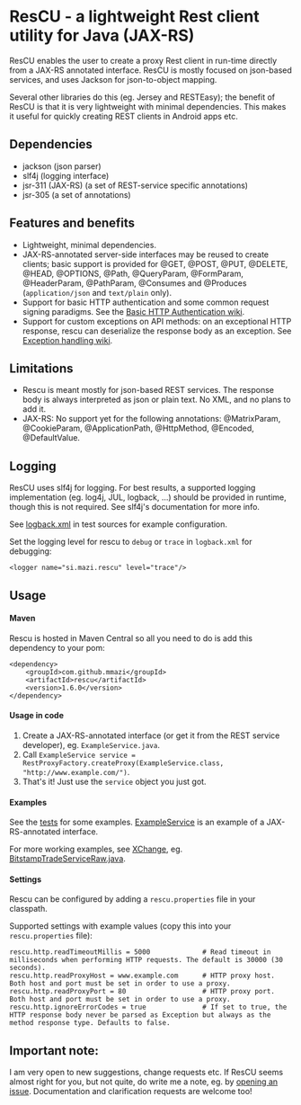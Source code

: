 ResCU - a lightweight Rest client utility for Java (JAX-RS)
========================================================

ResCU enables the user to create a proxy Rest client in run-time directly from a JAX-RS annotated interface.
ResCU is mostly focused on json-based services, and uses Jackson for json-to-object mapping.

Several other libraries do this (eg. Jersey and RESTEasy); the benefit of ResCU is that it is very lightweight with
minimal dependencies. This makes it useful for quickly creating REST clients in Android apps etc.


Dependencies
---------------

- jackson (json parser)
- slf4j (logging interface)
- jsr-311 (JAX-RS) (a set of REST-service specific annotations)
- jsr-305 (a set of annotations)


Features and benefits
---------------

- Lightweight, minimal dependencies.
- JAX-RS-annotated server-side interfaces may be reused to create clients; basic support 
 is provided for @GET, @POST, @PUT, @DELETE, @HEAD, @OPTIONS, @Path, @QueryParam, @FormParam, @HeaderParam, @PathParam,
 @Consumes and @Produces (`application/json` and `text/plain` only).
- Support for basic HTTP authentication and some common request signing paradigms. See the [Basic HTTP Authentication wiki](https://github.com/mmazi/rescu/wiki/Basic-HTTP-Authentication).
- Support for custom exceptions on API methods: on an exceptional HTTP response, rescu can deserialize the response body as an exception. See [Exception handling wiki](https://github.com/mmazi/rescu/wiki/Exception-handling).


Limitations
---------------

- Rescu is meant mostly for json-based REST services. The response body is always interpreted as json or plain text. No XML, and no plans to add it.
- JAX-RS: No support yet for the following annotations: @MatrixParam, @CookieParam, @ApplicationPath, @HttpMethod, @Encoded, @DefaultValue.


Logging
---------------

ResCU uses slf4j for logging. For best results, a supported logging implementation (eg. log4j, JUL, logback, ...)
should be provided in runtime, though this is not required. See slf4j's documentation for more info.

See [logback.xml](/src/test/resources/logback.xml) in test sources for example configuration.

Set the logging level for rescu to `debug` or `trace` in `logback.xml` for debugging:

    <logger name="si.mazi.rescu" level="trace"/>

Usage
---------------

#### Maven

Rescu is hosted in Maven Central so all you need to do is add this dependency to your pom:

    <dependency>
        <groupId>com.github.mmazi</groupId>
        <artifactId>rescu</artifactId>
        <version>1.6.0</version>
    </dependency>

#### Usage in code

1. Create a JAX-RS-annotated interface (or get it from the REST service developer), eg. `ExampleService.java`.
2. Call `ExampleService service = RestProxyFactory.createProxy(ExampleService.class, "http://www.example.com/")`.
3. That's it! Just use the `service` object you just got.

#### Examples

See the [tests](/src/test) for some examples. [ExampleService](/src/test/java/si/mazi/rescu/ExampleService.java)
is an example of a JAX-RS-annotated interface.

For more working examples, see [XChange](https://github.com/timmolter/XChange), eg. [BitstampTradeServiceRaw.java](https://github.com/timmolter/XChange/blob/develop/xchange-bitstamp/src/main/java/com/xeiam/xchange/bitstamp/service/polling/BitstampTradeServiceRaw.java).

#### Settings

Rescu can be configured by adding a `rescu.properties` file in your classpath.

Supported settings with example values (copy this into your `rescu.properties` file):

    rescu.http.readTimeoutMillis = 5000             # Read timeout in milliseconds when performing HTTP requests. The default is 30000 (30 seconds).
    rescu.http.readProxyHost = www.example.com      # HTTP proxy host. Both host and port must be set in order to use a proxy.
    rescu.http.readProxyPort = 80                   # HTTP proxy port. Both host and port must be set in order to use a proxy.
    rescu.http.ignoreErrorCodes = true              # If set to true, the HTTP response body never be parsed as Exception but always as the method response type. Defaults to false.

Important note:
---------------

I am very open to new suggestions, change requests etc. If ResCU seems almost right for you, but not quite,
do write me a note, eg. by [opening an issue](https://github.com/mmazi/rescu/issues/new). Documentation and
clarification requests are welcome too!
